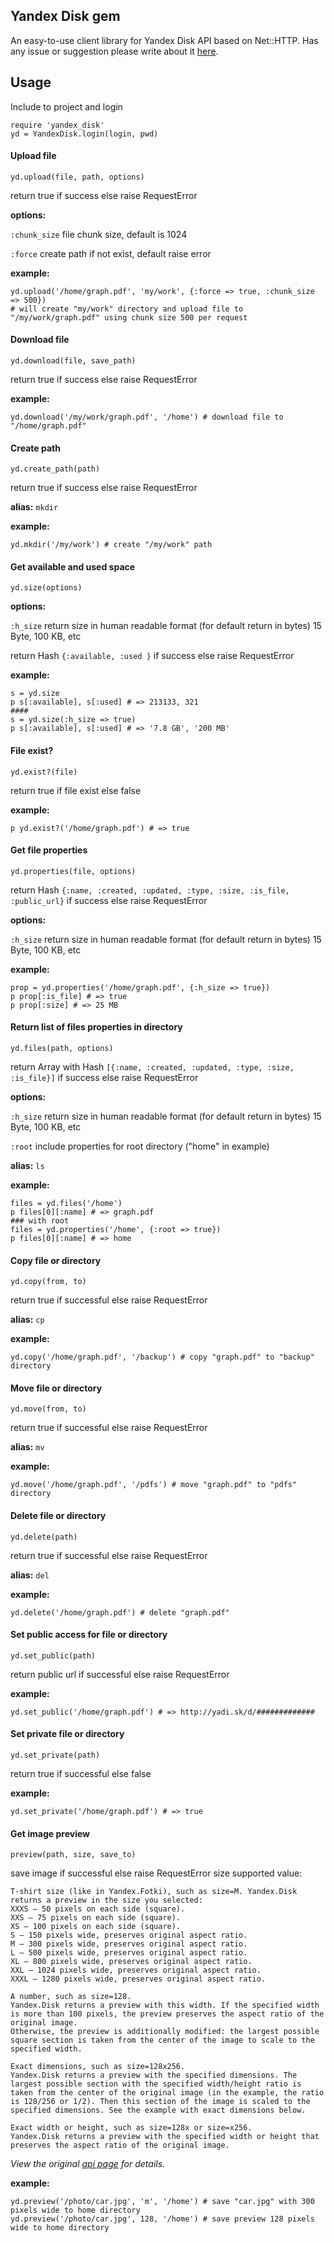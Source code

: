 ## Yandex Disk gem
An easy-to-use client library for Yandex Disk API based on Net::HTTP.
Has any issue or suggestion please write about it [here](https://github.com/denwwer/yandex_disk/issues).
## Usage
Include to project and login

    require 'yandex_disk'
    yd = YandexDisk.login(login, pwd)
#### Upload file

    yd.upload(file, path, options)
return true if success else raise RequestError

**options:**

`:chunk_size` file chunk size, default is 1024

`:force` create path if not exist, default raise error

**example:**

    yd.upload('/home/graph.pdf', 'my/work', {:force => true, :chunk_size => 500})
    # will create "my/work" directory and upload file to "/my/work/graph.pdf" using chunk size 500 per request

#### Download file

    yd.download(file, save_path)

return true if success else raise RequestError

  **example:**

    yd.download('/my/work/graph.pdf', '/home') # download file to "/home/graph.pdf"
#### Create path

    yd.create_path(path)

return true if success else raise RequestError

  **alias:** `mkdir`

  **example:**

    yd.mkdir('/my/work') # create "/my/work" path
#### Get available and used space

    yd.size(options)

  **options:**

  `:h_size` return size in human readable format (for default return in bytes) 15 Byte, 100 KB, etc

return Hash `{:available, :used }` if success else raise RequestError

  **example:**

    s = yd.size
    p s[:available], s[:used] # => 213133, 321
    ####
    s = yd.size(:h_size => true)
    p s[:available], s[:used] # => '7.8 GB', '200 MB'
#### File exist?

    yd.exist?(file)

return true if file exist else false

  **example:**

    p yd.exist?('/home/graph.pdf') # => true
#### Get file properties

    yd.properties(file, options)

return Hash `{:name, :created, :updated, :type, :size, :is_file, :public_url}` if success else raise RequestError

 **options:**

   `:h_size` return size in human readable format (for default return in bytes) 15 Byte, 100 KB, etc

  **example:**

    prop = yd.properties('/home/graph.pdf', {:h_size => true})
    p prop[:is_file] # => true
    p prop[:size] # => 25 MB
#### Return list of files properties in directory

    yd.files(path, options)

  return Array with Hash `[{:name, :created, :updated, :type, :size, :is_file}]` if success else raise RequestError

 **options:**

   `:h_size` return size in human readable format (for default return in bytes) 15 Byte, 100 KB, etc

   `:root` include properties for root directory ("home" in example)

  **alias:** `ls`

  **example:**

    files = yd.files('/home')
    p files[0][:name] # => graph.pdf
    ### with root
    files = yd.properties('/home', {:root => true})
    p files[0][:name] # => home
#### Copy file or directory

    yd.copy(from, to)

return true if successful else raise RequestError

  **alias:** `cp`

  **example:**

    yd.copy('/home/graph.pdf', '/backup') # copy "graph.pdf" to "backup" directory
#### Move file or directory

    yd.move(from, to)

return true if successful else raise RequestError

  **alias:** `mv`

  **example:**

    yd.move('/home/graph.pdf', '/pdfs') # move "graph.pdf" to "pdfs" directory
#### Delete file or directory

    yd.delete(path)

return true if successful else raise RequestError

  **alias:** `del`

  **example:**

    yd.delete('/home/graph.pdf') # delete "graph.pdf"
#### Set public access for file or directory

    yd.set_public(path)

return public url if successful else raise RequestError

  **example:**

    yd.set_public('/home/graph.pdf') # => http://yadi.sk/d/#############
#### Set private file or directory

    yd.set_private(path)

return true if successful else false

  **example:**

    yd.set_private('/home/graph.pdf') # => true
#### Get image preview

    preview(path, size, save_to)

save image if successful else raise RequestError
 size supported value:

    T-shirt size (like in Yandex.Fotki), such as size=M. Yandex.Disk returns a preview in the size you selected:
    XXXS — 50 pixels on each side (square).
    XXS — 75 pixels on each side (square).
    XS — 100 pixels on each side (square).
    S — 150 pixels wide, preserves original aspect ratio.
    M — 300 pixels wide, preserves original aspect ratio.
    L — 500 pixels wide, preserves original aspect ratio.
    XL — 800 pixels wide, preserves original aspect ratio.
    XXL — 1024 pixels wide, preserves original aspect ratio.
    XXXL — 1280 pixels wide, preserves original aspect ratio.

    A number, such as size=128.
    Yandex.Disk returns a preview with this width. If the specified width is more than 100 pixels, the preview preserves the aspect ratio of the original image.
    Otherwise, the preview is additionally modified: the largest possible square section is taken from the center of the image to scale to the specified width.

    Exact dimensions, such as size=128x256.
    Yandex.Disk returns a preview with the specified dimensions. The largest possible section with the specified width/height ratio is taken from the center of the original image (in the example, the ratio is 128/256 or 1/2). Then this section of the image is scaled to the specified dimensions. See the example with exact dimensions below.

    Exact width or height, such as size=128x or size=x256.
    Yandex.Disk returns a preview with the specified width or height that preserves the aspect ratio of the original image.
*View the original [api page](http://api.yandex.com/disk/doc/dg/reference/preview.xml) for details.*

  **example:**

    yd.preview('/photo/car.jpg', 'm', '/home') # save "car.jpg" with 300 pixels wide to home directory
    yd.preview('/photo/car.jpg', 128, '/home') # save preview 128 pixels wide to home directory
